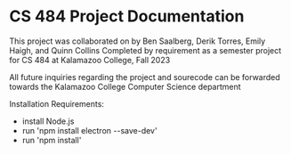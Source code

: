 # CS 484 Project Documentation
This project was collaborated on by Ben Saalberg, Derik Torres, Emily Haigh, and Quinn Collins
Completed by requirement as a semester project for CS 484 at Kalamazoo College, Fall 2023

All future inquiries regarding the project and sourecode can be forwarded towards the Kalamazoo College
Computer Science department

Installation Requirements:
- install Node.js
- run 'npm install electron --save-dev'
- run 'npm install'
